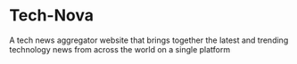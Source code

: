 # Tech-Nova
A tech news aggregator website that brings together the latest and trending technology news from across the world on a single platform 
